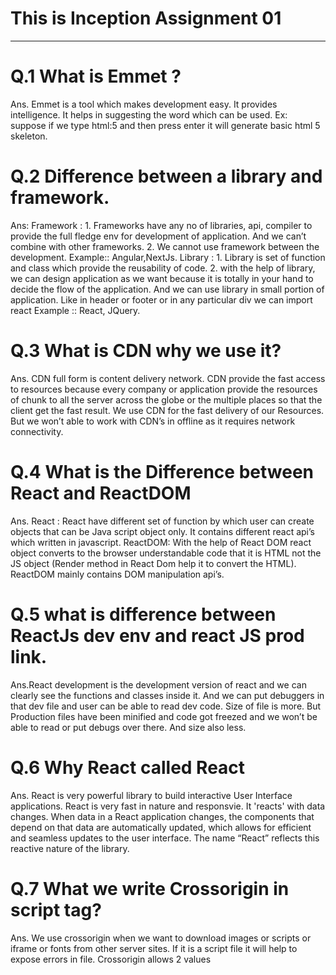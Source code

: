 # This is Inception Assignment 01
***
# Q.1 What is Emmet ?
Ans. Emmet is a tool which makes development easy. It provides intelligence. It helps in suggesting the word which can be used.
Ex: suppose if we type html:5  and then press enter it will generate basic html 5 skeleton.
# Q.2 Difference between a library and framework.
Ans: Framework :
    1. Frameworks have any no of libraries, api, compiler to provide the full fledge env for development of application. And we can’t combine with other frameworks.
    2. We cannot use framework between the development. Example:: Angular,NextJs.
Library :
    1. Library is set of function and class which provide the reusability of code.
    2.	with the help of library, we can design application as we want because it is totally in your hand to decide the flow of the application. And we can use library in small portion of application. Like in header or footer or in any particular div we can import react Example :: React, JQuery.
# Q.3 What is CDN why we use it?
 Ans. CDN full form is content delivery network. CDN provide the fast access to resources because every company or application provide the resources of chunk to all the server across the globe or the multiple places so that the client get the fast result. We use CDN for the fast delivery of our Resources. But we won’t able to work with CDN’s in offline as it requires network connectivity.
# Q.4 What is the Difference between React and ReactDOM 
Ans.
React :
React have different set of function by which user can create objects that can be Java script object only. It contains different react api’s which written in javascript. 
ReactDOM: With the help of React DOM react object converts to the browser understandable code that it is HTML not the JS object (Render method in React Dom help it to convert the HTML). ReactDOM mainly contains DOM manipulation api’s.
# Q.5 what is difference between ReactJs dev env and react JS prod link. 
Ans.React development is the development version of react and we can clearly see the functions and classes inside it. And we can put debuggers in that dev file and user can be able to read dev code. Size of file is more.
But Production files have been minified and code got freezed and we won’t be able to read or put debugs over there. And size also less.
# Q.6 Why React called React
Ans. React is very powerful library to build interactive User Interface applications. React is very fast in nature and responsvie. It 'reacts' with data changes. When data in a React application changes, the components that depend on that data are automatically updated, which allows for efficient and seamless updates to the user interface. The name “React” reflects this reactive nature of the library.
# Q.7 What we write Crossorigin in script tag?
Ans. We use crossorigin when we want to download images or scripts or iframe or fonts from other server sites.
If it is a script file it will help to expose errors in file.
Crossorigin allows 2 values <script crossorigin="anonymous|use-credentials">
    anonymous - A cross-origin request is performed. No credentials are sent or required
    use-credentials -- A cross-origin request is performed. Ccredentials are sent (ex: cookie, certificate, some form of authentication).